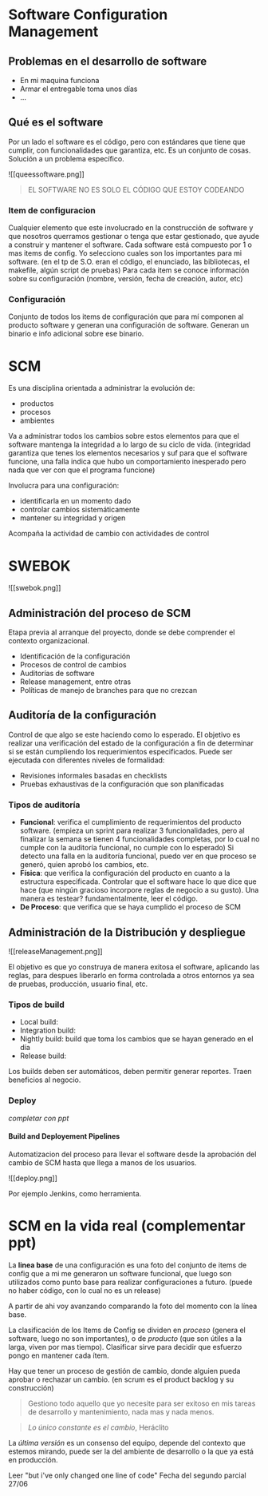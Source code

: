 # Software Configuration Management

## Problemas en el desarrollo de software
- En mi maquina funciona
- Armar el entregable toma unos días
- ...


## Qué es el software
Por un lado el software es el código, pero con estándares que tiene que cumplir, con funcionalidades que garantiza, etc. Es un conjunto de cosas. Solución a un problema específico.

![[queessoftware.png]]

> EL SOFTWARE NO ES SOLO EL CÓDIGO QUE ESTOY CODEANDO

### Item de configuracion
Cualquier elemento que este involucrado en la construcción de software y que nosotros querramos gestionar o tenga que estar gestionado, que ayude a construir y mantener el software. Cada software está compuesto por 1 o mas items de config. Yo selecciono cuales son los importantes para mi software. (en el tp de S.O. eran el código, el enunciado, las bibliotecas, el makefile, algún script de pruebas)
Para cada item se conoce información sobre su configuración (nombre, versión, fecha de creación, autor, etc)

### Configuración
Conjunto de todos los items de configuración que para mí componen al producto software y generan una configuración de software. Generan un binario e info adicional sobre ese binario.

# SCM
Es una disciplina orientada a administrar la evolución de:
- productos
- procesos
- ambientes

Va a administrar todos los cambios sobre estos elementos para que el software mantenga la integridad a lo largo de su ciclo de vida. (integridad garantiza que tenes los elementos necesarios y suf para que el software funcione, una falla indica que hubo un comportamiento inesperado pero nada que ver con que el programa funcione)

Involucra para una configuración:
- identificarla en un momento dado
- controlar cambios sistemáticamente
- mantener su integridad y origen

Acompaña la actividad de cambio con actividades de control

# SWEBOK
![[swebok.png]]

## Administración del proceso de SCM
Etapa previa al arranque del proyecto, donde se debe comprender el contexto organizacional.
- Identificación de la configuración
- Procesos de control de cambios
- Auditorías de software
- Release management, entre otras
- Políticas de manejo de branches para que no crezcan

## Auditoría de la configuración
Control de que algo se este haciendo como lo esperado.
El objetivo es realizar una verificación del estado de la configuración a fin de determinar si se están cumpliendo los requerimientos especificados.
Puede ser ejecutada con diferentes niveles de formalidad:
- Revisiones informales basadas en checklists
- Pruebas exhaustivas de la configuración que son planificadas

### Tipos de auditoría
- **Funcional**: verifica el cumplimiento de requerimientos del producto software. (empieza un sprint para realizar 3 funcionalidades, pero al finalizar la semana se tienen 4 funcionalidades completas, por lo cual no cumple con la auditoría funcional, no cumple con lo esperado) Si detecto una falla en la auditoría funcional, puedo ver en que proceso se generó, quien aprobó los cambios, etc.
- **Física**: que verifica la configuración del producto en cuanto a la estructura especificada. Controlar que el software hace lo que dice que hace (que ningún gracioso incorpore reglas de negocio a su gusto). Una manera es testear? fundamentalmente, leer el código.
- **De Proceso**: que verifica que se haya cumplido el proceso de SCM

## Administración de la Distribución y despliegue
![[releaseManagement.png]]

El objetivo es que yo construya de manera exitosa el software, aplicando las reglas, para despues liberarlo en forma controlada a otros entornos ya sea de pruebas, producción, usuario final, etc.

### Tipos de build
- Local build:
- Integration build:
- Nightly build: build que toma los cambios que se hayan generado en el día
- Release build:

Los builds deben ser automáticos, deben permitir generar reportes. Traen beneficios al negocio.

### Deploy
*completar con ppt*

#### Build and Deployement Pipelines
Automatizacion del proceso para llevar el software desde la aprobación del cambio de SCM hasta que llega a manos de los usuarios.

![[deploy.png]]

Por ejemplo Jenkins, como herramienta.

# SCM en la vida real (complementar ppt)
La **linea base** de una configuración es una foto del conjunto de items de config que a mi me generaron un software funcional, que luego son utilizados como punto base para realizar configuraciones a futuro. (puede no haber código, con lo cual no es un release)

A partir de ahi voy avanzando comparando la foto del momento con la línea base.

La clasificación de los Items de Config se dividen en *proceso* (genera el software, luego no son importantes), o de *producto* (que son útiles a la larga, viven por mas tiempo). Clasificar sirve para decidir que esfuerzo pongo en mantener cada ítem.

Hay que tener un proceso de gestión de cambio, donde alguien pueda aprobar o rechazar un cambio. (en scrum es el product backlog y su construcción)

> Gestiono todo aquello que yo necesite para ser exitoso en mis tareas de desarrollo y mantenimiento, nada mas y nada menos.

> *Lo único constante es el cambio*, Heráclito

La *última versión* es un consenso del equipo, depende del contexto que estemos mirando, puede ser la del ambiente de desarrollo o la que ya está en producción.

Leer "but i've only changed one line of code"
Fecha del segundo parcial 27/06